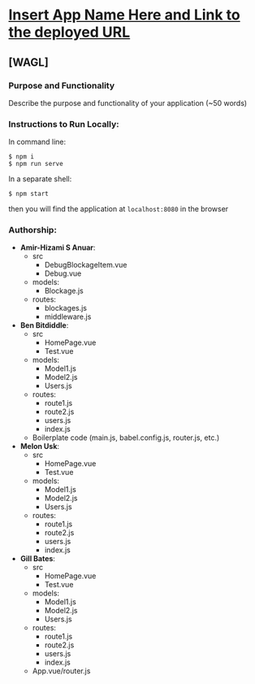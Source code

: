 # [Insert App Name Here and Link to the deployed URL](https://www.heroku.com/)

## [WAGL]

### Purpose and Functionality

Describe the purpose and functionality of your application (~50 words)

### Instructions to Run Locally:

In command line:

```console
$ npm i
$ npm run serve
```

In a separate shell:

```console
$ npm start
```

then you will find the application at `localhost:8080` in the browser

### Authorship:

- **Amir-Hizami S Anuar**:
  - src
    - DebugBlockageItem.vue
    - Debug.vue
  - models:
    - Blockage.js
  - routes:
    - blockages.js
    - middleware.js
- **Ben Bitdiddle**:
  - src
    - HomePage.vue
    - Test.vue
  - models:
    - Model1.js
    - Model2.js
    - Users.js
  - routes:
    - route1.js
    - route2.js
    - users.js
    - index.js
  - Boilerplate code (main.js, babel.config.js, router.js, etc.)
- **Melon Usk**:
  - src
    - HomePage.vue
    - Test.vue
  - models:
    - Model1.js
    - Model2.js
    - Users.js
  - routes:
    - route1.js
    - route2.js
    - users.js
    - index.js
- **Gill Bates**:
  - src
    - HomePage.vue
    - Test.vue
  - models:
    - Model1.js
    - Model2.js
    - Users.js
  - routes:
    - route1.js
    - route2.js
    - users.js
    - index.js
  - App.vue/router.js
